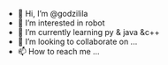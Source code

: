 - 👋 Hi, I’m @godzilila
- 👀 I’m interested in robot
- 🌱 I’m currently learning py & java &c++
- 💞️ I’m looking to collaborate on ...
- 📫 How to reach me ...

<!---
godzilila/godzilila is a ✨ special ✨ repository because its `README.md` (this file) appears on your GitHub profile.
You can click the Preview link to take a look at your changes.
--->
